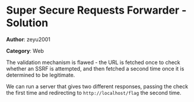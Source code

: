 # Super Secure Requests Forwarder - Solution

**Author**: zeyu2001

**Category**: Web

The validation mechanism is flawed - the URL is fetched once to check whether an SSRF is attempted, and then fetched a second time once it is determined to be legitimate.

We can run a server that gives two different responses, passing the check the first time and redirecting to `http://localhost/flag` the second time.